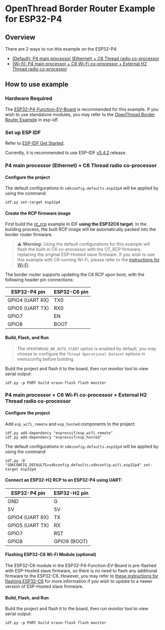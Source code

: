 # OpenThread Border Router Example for ESP32-P4

## Overview

There are 2 ways to run this example on the ESP32-P4:
- [(Default): P4 main processor (Ethernet) + C6 Thread radio co-processor](#p4-main-processor-ethernet--c6-thread-radio-co-processor)
- [(Wi-fi): P4 main processor + C6 Wi-Fi co-processor + External H2 Thread radio co-processor](#p4-main-processor--c6-wi-fi-co-processor--external-h2-thread-radio-co-processor)

## How to use example

### Hardware Required

The [ESP32-P4-Function-EV-Board](https://docs.espressif.com/projects/esp-dev-kits/en/latest/esp32p4/esp32-p4-function-ev-board/user_guide.html) is recommended for this example. If you wish to use standalone modules, you may refer to the [OpenThread Border Router Example](https://github.com/espressif/esp-idf/tree/master/examples/openthread/ot_br) in esp-idf.

### Set up ESP IDF

Refer to [ESP-IDF Get Started](https://docs.espressif.com/projects/esp-idf/en/latest/esp32p4/get-started/index.html).

Currently, it is recommended to use ESP-IDF [v5.4.2](https://github.com/espressif/esp-idf/tree/v5.4.2) release.

### P4 main processor (Ethernet) + C6 Thread radio co-processor

#### Configure the project

The default configurations in `sdkconfig.defaults.esp32p4` will be applied by using the command:

```
idf.py set-target esp32p4
```

#### Create the RCP firmware image

First build the [ot_rcp](https://github.com/espressif/esp-idf/tree/master/examples/openthread/ot_rcp) example in IDF **using the ESP32C6 target**. In the building process, the built RCP image will be automatically packed into the border router firmware.

> ⚠️ **Warning:** Using the default configurations for this example will flash the built-in C6 co-processor with the OT_RCP firmware, replacing the original ESP-Hosted slave firmware. If you wish to use this example with C6 running Wi-Fi, please refer to the [instructions for Wi-Fi](#configure-the-project-wi-fi).

The border router supports updating the C6 RCP upon boot, with the following header pin connections:

ESP32-P4 pin        | ESP32-C6 pin
--------------------|-------------
  GPIO4  (UART RX)  |     TX0
  GPIO5  (UART TX)  |     RX0
  GPIO7             |     EN
  GPIO8             |     BOOT

#### Build, Flash, and Run

> The `OPENTHREAD_BR_AUTO_START` option is enabled by default, you may choose to configure the `Thread Operational Dataset` options in menuconfig before building.

Build the project and flash it to the board, then run monitor tool to view serial output:

```
idf.py -p PORT build erase-flash flash monitor
```

### P4 main processor + C6 Wi-Fi co-processor + External H2 Thread radio co-processor

#### Configure the project

Add `esp_wifi_remote` and `esp_hosted` components to the project:

```
idf.py add-dependency "espressif/esp_wifi_remote"
idf.py add-dependency "espressif/esp_hosted"
```

The default configurations in `sdkconfig.defaults.esp32p4` will be applied by using the command:

```
idf.py -D "SDKCONFIG_DEFAULTS=sdkconfig.defaults;sdkconfig.wifi.esp32p4" set-target esp32p4
```

#### Connect an ESP32-H2 RCP to an ESP32-P4 using UART:
ESP32-P4 pin        | ESP32-H2 pin
--------------------|-------------
  GND               |     G
  5V                |     5V
  GPIO4  (UART RX)  |     TX
  GPIO5  (UART TX)  |     RX
  GPIO7             |     RST
  GPIO8             |     GPIO9 (BOOT)

#### Flashing ESP32-C6 Wi-Fi Module (optional)

The ESP32-C6 module in the ESP32-P4-Function-EV-Board is pre-flashed with ESP-Hosted slave firmware, so there is no need to flash any additional firmware to the ESP32-C6. However, you may refer to [these instructions for flashing ESP32-C6](https://github.com/espressif/esp-hosted-mcu/blob/main/docs/esp32_p4_function_ev_board.md#5-flashing-esp32-c6) for more information if you wish to update to a newer version of ESP-Hosted slave firmware.

#### Build, Flash, and Run

Build the project and flash it to the board, then run monitor tool to view serial output:

```
idf.py -p PORT build erase-flash flash monitor
```
